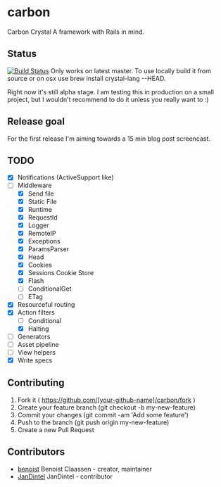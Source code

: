 # carbon

Carbon Crystal
A framework with Rails in mind.

## Status

[![Build Status](https://travis-ci.org/benoist/carbon-crystal.svg?branch=master)](https://travis-ci.org/benoist/carbon-crystal)
Only works on latest master. To use locally build it from source or on osx use brew install crystal-lang --HEAD.

Right now it's still alpha stage. I am testing this in production on a small project, but I wouldn't recommend to do it unless you really want to :)

## Release goal

For the first release I'm aiming towards a 15 min blog post screencast.

## TODO

- [X] Notifications (ActiveSupport like)
- [ ] Middleware
  - [X] Send file
  - [X] Static File
  - [X] Runtime
  - [X] RequestId
  - [X] Logger
  - [X] RemoteIP
  - [X] Exceptions
  - [X] ParamsParser
  - [X] Head
  - [X] Cookies
  - [X] Sessions Cookie Store
  - [X] Flash
  - [ ] ConditionalGet
  - [ ] ETag
- [X] Resourceful routing
- [X] Action filters
    - [ ] Conditional
    - [X] Halting
- [ ] Generators
- [ ] Asset pipeline
- [ ] View helpers
- [X] Write specs

## Contributing

1. Fork it ( https://github.com/[your-github-name]/carbon/fork )
2. Create your feature branch (git checkout -b my-new-feature)
3. Commit your changes (git commit -am 'Add some feature')
4. Push to the branch (git push origin my-new-feature)
5. Create a new Pull Request

## Contributors

- [benoist](https://github.com/benoist]) Benoist Claassen - creator, maintainer
- [JanDintel](https://github.com/JanDintel]) JanDintel - contributor

